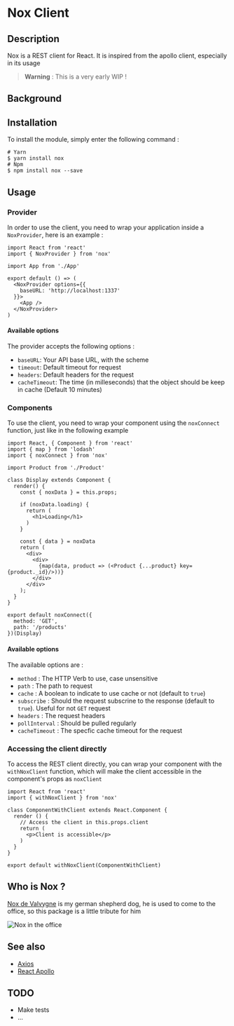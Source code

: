 # Nox Client

## Description

Nox is a REST client for React. It is inspired from the apollo client, especially in its usage

> **Warning** : This is a very early WIP !

## Background


## Installation

To install the module, simply enter the following command :

```
# Yarn
$ yarn install nox
# Npm
$ npm install nox --save
```

## Usage

### Provider

In order to use the client, you need to wrap your application inside a `NoxProvider`, here is an example :

```
import React from 'react'
import { NoxProvider } from 'nox'

import App from './App'

export default () => (
  <NoxProvider options={{
    baseURL: 'http://localhost:1337'
  }}>
    <App />
  </NoxProvider>
)
```

#### Available options

The provider accepts the following options :

- `baseURL`: Your API base URL, with the scheme
- `timeout`: Default timeout for request
- `headers`: Default headers for the request
- `cacheTimeout`: The time (in milleseconds) that the object should be keep in cache (Default 10 minutes)

### Components

To use the client, you need to wrap your component using the `noxConnect` function, just like in the following example

```
import React, { Component } from 'react'
import { map } from 'lodash'
import { noxConnect } from 'nox'

import Product from './Product'

class Display extends Component {
  render() {
    const { noxData } = this.props;

    if (noxData.loading) {
      return (
        <h1>Loading</h1>
      )
    }

    const { data } = noxData
    return (
      <div>
        <div>
          {map(data, product => (<Product {...product} key={product._id}/>))}
        </div>
      </div>
    );
  }
}

export default noxConnect({
  method: 'GET',
  path: '/products'
})(Display)
```

#### Available options

The available options are :

- `method` : The HTTP Verb to use, case unsensitive
- `path` : The path to request
- `cache` : A boolean to indicate to use cache or not (default to `true`)
- `subscribe` : Should the request subscrine to the response (default to `true`). Useful for not `GET` request
- `headers` : The request headers
- `pollInterval` : Should be pulled regularly
- `cacheTimeout` : The specfic cache timeout for the request

### Accessing the client directly

To access the REST client directly, you can wrap your component with the `withNoxClient` function, which will make the client accessible in the component's props as `noxClient`

```
import React from 'react'
import { withNoxClient } from 'nox'

class ComponentWithClient extends React.Component {
  render () {
    // Access the client in this.props.client
    return (
      <p>Client is accessible</p>
    )
  }
}

export default withNoxClient(ComponentWithClient)
```

## Who is Nox ?

[Nox de Valvygne](http://www.pedigreedatabase.com/german_shepherd_dog/dog.html?id=2774601-nox-de-valvygne) is my german shepherd dog, he is used to come to the office, so this package is a little tribute for him

![Nox in the office](public/nox_office.png?raw=true "Nox during working hours")


## See also

- [Axios](https://github.com/axios/axios)
- [React Apollo](https://github.com/apollographql/react-apollo)

## TODO

- Make tests
- ...

